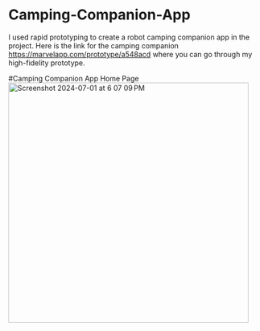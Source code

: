 # Camping-Companion-App
I used rapid prototyping to create a robot camping companion app in the project. Here is the link for the camping companion https://marvelapp.com/prototype/a548acd 
where you can go through my high-fidelity prototype. 


#Camping Companion App Home Page 
<img width="477" alt="Screenshot 2024-07-01 at 6 07 09 PM" src="https://github.com/Evalenc6/Camping-Companion-App/assets/117995655/e9367236-8149-4606-b001-9ec747c33704">
